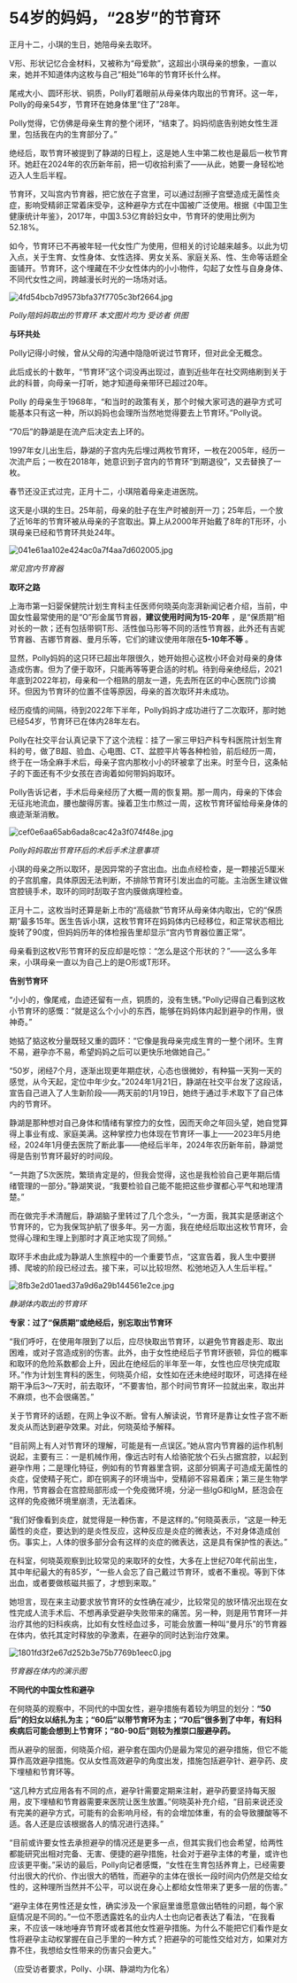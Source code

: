 # 54岁的妈妈，“28岁”的节育环

正月十二，小琪的生日，她陪母亲去取环。

V形、形状记忆合金材料，又被称为“母爱款”，这超出小琪母亲的想象，一直以来，她并不知道体内这枚与自己“相处”16年的节育环长什么样。

尾戒大小、圆环形状、铜质，Polly盯着眼前从母亲体内取出的节育环。这一年，Polly的母亲54岁，节育环在她身体里“住了”28年。

Polly觉得，它仿佛是母亲生育的整个闭环，“结束了。妈妈彻底告别她女性生涯里，包括我在内的生育部分了。”

绝经后，取节育环被提到了静湖的日程上，这是她人生中第二枚也是最后一枚节育环。她赶在2024年的农历新年前，把一切收拾利索了——从此，她要一身轻松地迈入人生后半程。

节育环，又叫宫内节育器，把它放在子宫里，可以通过刮擦子宫壁造成无菌性炎症，影响受精卵正常着床受孕，这种避孕方式在中国被广泛使用。根据《中国卫生健康统计年鉴》，2017年，中国3.53亿育龄妇女中，节育环的使用比例为52.18%。

如今，节育环已不再被年轻一代女性广为使用，但相关的讨论越来越多。以此为切入点，关于生育、女性身体、女性选择、男女关系、家庭关系、性、生命等话题全面铺开。节育环，这个埋藏在不少女性体内的小小物件，勾起了女性与自身身体、不同代女性之间，跨越漫长时光的一场场对话。

![4fd54bcb7d9573bfa37f7705c3bf2664.jpg](https://raw.githubusercontent.com/qqhsx/qqnews_image/main/2024/03/08/54岁的妈妈，“28岁”的节育环/4fd54bcb7d9573bfa37f7705c3bf2664.jpg)

_Polly陪妈妈取出的节育环 本文图片均为 受访者 供图_

**与环共处**

Polly记得小时候，曾从父母的沟通中隐隐听说过节育环，但对此全无概念。

此后成长的十数年，“节育环”这个词没再出现过，直到近些年在社交网络刷到关于此的科普，向母亲一打听，她才知道母亲带环已超过20年。

Polly 的母亲生于1968年，“和当时的政策有关，那个时候大家可选的避孕方式可能基本只有这一种，所以妈妈也会理所当然地觉得要去上节育环。”Polly说。

“70后”的静湖是在流产后决定去上环的。

1997年女儿出生后，静湖的子宫内先后埋过两枚节育环，一枚在2005年，经历一次流产后；一枚在2018年，她意识到子宫内的节育环“到期退役”，又去替换了一枚。

春节还没正式过完，正月十二，小琪陪着母亲走进医院。

这天是小琪的生日。25年前，母亲的肚子在生产时被剖开一刀；25年后，一个放了近16年的节育环被从母亲的子宫取出。算上从2000年开始戴了8年的T形环，小琪母亲已经和节育环共处24年。

![041e61aa102e424ac0a7f4aa7d602005.jpg](https://raw.githubusercontent.com/qqhsx/qqnews_image/main/2024/03/08/54岁的妈妈，“28岁”的节育环/041e61aa102e424ac0a7f4aa7d602005.jpg)

_常见宫内节育器_

**取环之路**

上海市第一妇婴保健院计划生育科主任医师何晓英向澎湃新闻记者介绍，当前，中国女性最常使用的是“O”形金属节育器，**建议使用时间为15-20年**
，是“保质期”相对长的一款；还有包括带铜T形、活性伽马形等不同的活性节育器，此外还有吉妮节育器、吉娜节育器、曼月乐等，它们的建议使用年限在**5-10年不等**
。

显然，Polly妈妈的这只环已超出年限很久，她开始担心这枚小环会对母亲的身体造成伤害。但为了便于取环，只能再等等更合适的时机。待到母亲绝经后，2021年底到2022年初，母亲和一个相熟的朋友一道，先去所在区的中心医院门诊摘环。但因为节育环的位置不佳等原因，母亲的首次取环并未成功。

经历疫情的间隔，待到2022年下半年，Polly妈妈才成功进行了二次取环，那时她已经54岁，节育环已在体内28年左右。

Polly在社交平台认真记录下了这个流程：挂了一家三甲妇产科专科医院计划生育科的号，做了B超、验血、心电图、CT、盆腔平片等各种检验，前后经历一周，终于在一场全麻手术后，母亲子宫内那枚小小的环被拿了出来。时至今日，这条帖子的下面还有不少女孩在咨询着如何带妈妈取环。

Polly告诉记者，手术后母亲经历了大概一周的恢复期。那一周内，母亲的下体会无征兆地流血，腰也酸得厉害。操着卫生巾熬过一周，这枚节育环留给母亲身体的痕迹渐渐消散。

![cef0e6aa65ab6ada8cac42a3f074f48e.jpg](https://raw.githubusercontent.com/qqhsx/qqnews_image/main/2024/03/08/54岁的妈妈，“28岁”的节育环/cef0e6aa65ab6ada8cac42a3f074f48e.jpg)

_Polly妈妈取出节育环后的术后手术注意事项_

小琪的母亲之所以取环，是因异常的子宫出血。出血点经检查，是一颗接近5厘米的子宫肌瘤，具体原因无法判断，不排除节育环引发出血的可能。主治医生建议做宫腔镜手术，取环的同时刮取子宫内膜做病理检查。

正月十二，这枚当时还算是新上市的“高级款”节育环从母亲体内取出，它的“保质期”最多15年。医生告诉小琪，这枚节育环在妈妈体内已经移位，和正常状态相比旋转了90度，但妈妈历年的体检报告里却显示“宫内节育器位置正常”。

母亲看到这枚V形节育环的反应却是吃惊：“怎么是这个形状的？”——这么多年来，小琪母亲一直以为自己上的是O形或T形环。

**告别节育环**

“小小的，像尾戒，血迹还留有一点，铜质的，没有生锈。”Polly记得自己看到这枚小节育环的感慨：“就是这么个小小的东西，能够在妈妈体内起到避孕的作用，很神奇。”

她掂了掂这枚分量既轻又重的圆环：“它像是我母亲完成生育的一整个闭环。生育不易，避孕亦不易，希望妈妈之后可以更快乐地做她自己。”

“50岁，闭经7个月，逐渐出现更年期症状，心态也很微妙，有种猫一天狗一天的感觉，从今天起，定位中年少女。”2024年1月21日，静湖在社交平台发了这段话，宣告自己进入了人生新阶段——两天前的1月19日，她终于通过手术取下了自己体内的节育环。

静湖是那种想对自己身体和情绪有掌控力的女性，因而天命之年回头望，她自觉算得上事业有成、家庭美满。这种掌控力也体现在节育环一事上——2023年5月绝经，2024年1月便去医院了断此事——绝经后半年，2024年农历新年前，静湖觉得是告别节育环最好的时间段。

“一共跑了5次医院，繁琐肯定是的，但我会觉得，这也是我检验自己更年期后情绪管理的一部分。”静湖笑说，“我要检验自己能不能把这些步骤都心平气和地理清楚。”

而在做完手术清醒后，静湖脑子里转过了几个念头，“一方面，我其实是感谢这个节育环的，它为我保驾护航了很多年。另一方面，我在绝经后取出这枚节育环，会觉得心理和生理上到那时才真正地实现了同频。”

取环手术由此成为静湖人生旅程中的一个重要节点，“这宣告着，我人生中要拼搏、爬坡的阶段已经过去。接下来，可以比较坦然、松弛地迈入人生后半程。”

![8fb3e2d01aed37a9d6a29b144561e2ce.jpg](https://raw.githubusercontent.com/qqhsx/qqnews_image/main/2024/03/08/54岁的妈妈，“28岁”的节育环/8fb3e2d01aed37a9d6a29b144561e2ce.jpg)

_静湖体内取出的节育环_

**专家：过了“保质期”或绝经后，别忘取出节育环**

“我们呼吁，在使用年限到了以后，应尽快取出节育环，以避免节育器走形、取出困难，或对子宫造成别的伤害。此外，由于女性绝经后子节育环嵌顿，异位的概率和取环的危险系数都会上升，因此在绝经后的半年至一年，女性也应尽快完成取环。”作为计划生育科的医生，何晓英介绍，女性如在还未绝经时取环，可选择在经期干净后3～7天时，前去取环，“不要害怕，那个时间节育环一拉就出来，取出并不麻烦，也不会很痛苦。”

关于节育环的话题，在网上争议不断。曾有人解读说，节育环是靠让女性子宫不断发炎从而达到避孕效果。对此，何晓英给予解释。

“目前网上有人对节育环的理解，可能是有一点误区。”她从宫内节育器的运作机制说起，主要有三：一是机械作用，像远古时有人给骆驼放个石头占据宫腔，以起到避孕作用；二是理化特征，例如有的节育器里含铜，这部分铜离子可造成无菌性的炎症，促使精子死亡，即在铜离子的环境当中，受精卵不容易着床；第三是生物学作用，节育器会在宫腔局部形成一个免疫微环境，分泌一些IgG和IgM，胚泡会在这样的免疫微环境里崩溃，无法着床。

“我们好像看到炎症，就觉得是一种伤害，不是这样的。”何晓英表示，“这是一种无菌性的炎症，要达到的是炎性反应，这种反应是炎症的微表达，不对身体造成创伤。事实上，人体的很多部分会有这样的炎症的微表达，这是具有保护性的表达。”

在科室，何晓英观察到比较常见的来取环的女性，大多在上世纪70年代前出生，其中年纪最大的有85岁，“一些人会忘了自己戴过节育环，或者不重视。等到下体出血，或者要做核磁共振了，才想到来取。”

她坦言，现在来主动要求放节育环的女性确在减少，比较常见的放环情况出现在女性完成人流手术后、不想再承受避孕失败带来的痛苦。另一种，则是用节育环一并治疗其他的妇科疾病，比如有女性经血过多，可能会放置一种叫“曼月乐”的节育器在体内，依托其定时释放的孕激素，在避孕的同时达到治疗效果。

![1801fd3f2e67d252b3e75b7769b1eec0.jpg](https://raw.githubusercontent.com/qqhsx/qqnews_image/main/2024/03/08/54岁的妈妈，“28岁”的节育环/1801fd3f2e67d252b3e75b7769b1eec0.jpg)

_节育器在体内的演示图_

**不同代的中国女性和避孕**

在何晓英的观察中，不同代的中国女性，避孕措施有着较为明显的划分：**“50后”的妇女以结扎为主；“60后”以带节育环为主；“70后”很多到了中年，有妇科疾病后可能会想到上节育环；“80-90后”则较为推崇口服避孕药。**

而从避孕的层面，何晓英介绍，避孕套在国内仍是最为常见的避孕措施，但它不能算作高效避孕措施。仅从女性高效避孕的角度出发，措施包括避孕针、避孕药、皮下埋植和节育环等。

“这几种方式应用各有不同的点，避孕针需要定期来注射，避孕药要坚持每天服用，皮下埋植和节育器需要来医院让医生放置。”何晓英补充介绍，“目前来说还没有完美的避孕方式，可能有的会影响月经，有的会增加体重，有的会导致腰酸等不适。各人还是应该根据各人的情况进行选择。”

“目前或许要女性去承担避孕的情况还是更多一点，但其实我们也会希望，给两性都能研究出相对完备、无害、便捷的避孕措施，社会对于避孕主体的考量，或许也应该更平衡。”采访的最后，Polly向记者感慨，“女性在生育包括养育上，已经需要付出很大的代价、作出很大的牺牲，而避孕的主体在很长一段时间内仍然是交给女性的，这种理所当然并不公平，可以说在身心上都给女性带来了更多一层的伤害。”

“避孕主体在男性还是女性，确实涉及一个家庭里谁愿意做出牺牲的问题，每个家庭情况是不同的。”一位不愿透露姓名的业内人士也向记者表达了看法，“在我看来，不应该一味地唾弃节育环或者其他女性避孕措施。为什么不能把它们看作是女性将避孕主动权掌握在自己手里的一种方式？把避孕的可能性交给对方，如果对方靠不住，我想给女性带来的伤害只会更大。”

（应受访者要求，Polly、小琪、静湖均为化名）

